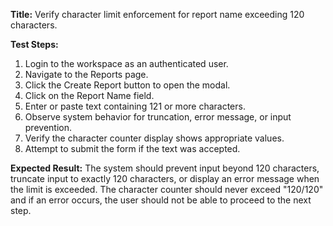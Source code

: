 **Title:** Verify character limit enforcement for report name exceeding 120 characters.

**Test Steps:**
1. Login to the workspace as an authenticated user.
2. Navigate to the Reports page.
3. Click the Create Report button to open the modal.
4. Click on the Report Name field.
5. Enter or paste text containing 121 or more characters.
6. Observe system behavior for truncation, error message, or input prevention.
7. Verify the character counter display shows appropriate values.
8. Attempt to submit the form if the text was accepted.

**Expected Result:**
The system should prevent input beyond 120 characters, truncate input to exactly 120 characters, or display an error message when the limit is exceeded. The character counter should never exceed "120/120" and if an error occurs, the user should not be able to proceed to the next step.